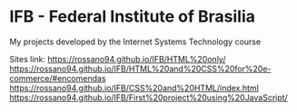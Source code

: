 # IFB - Federal Institute of Brasilia
My projects developed by the Internet Systems Technology course

Sites link:
https://rossano94.github.io/IFB/HTML%20only/
https://rossano94.github.io/IFB/HTML%20and%20CSS%20for%20e-commerce/#encomendas
https://rossano94.github.io/IFB/CSS%20and%20HTML/index.html
https://rossano94.github.io/IFB/First%20project%20using%20JavaScript/
